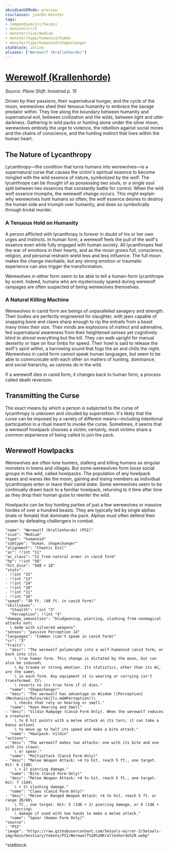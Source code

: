 ```yaml
---
obsidianUIMode: preview
cssclasses: json5e-monster
tags:
- compendium/src/5e/psi
- monster/cr/3
- monster/size/medium
- monster/type/humanoid/human
- monster/type/humanoid/shapechanger
statblock: inline
aliases: ["Werewolf (Krallenhorde)"]
---
```

# [Werewolf (Krallenhorde)](Mechanics\bestiary\humanoid/werewolf-krallenhorde-psi.md)
*Source: Plane Shift: Innistrad p. 15*  

Driven by their passions, their supernatural hunger, and the cycle of the moon, werewolves shed their tenuous humanity to embrace the savage predator within. They live along the boundary between humanity and supernatural evil, between civilization and the wilds, between light and utter darkness. Gathering in wild packs or hunting alone under the silver moon, werewolves embody the urge to violence, the rebellion against social mores and the chains of conscience, and the hunting instinct that lives within the human heart.

## The Nature of Lycanthropy

Lycanthropy—the condition that turns humans into werewolves—is a supernatural curse that causes the victim's spiritual essence to become mingled with the wild essence of nature, symbolized by the wolf. The lycanthrope can be thought of as possessing two souls, or a single soul split between two essences that constantly battle for control. When the wild wolf essence triumphs, the werewolf change occurs. This might explain why werewolves hunt humans so often; the wolf essence desires to destroy the human side and triumph over humanity, and does so symbolically through brutal murder.

### A Tenuous Hold on Humanity

A person afflicted with lycanthropy is forever in doubt of his or her own urges and instincts. In human form, a werewolf feels the pull of the wolf's essence even while fully engaged with human society. All lycanthropes feel the war of emotions in their hearts, and as the moon grows full, conscience, religion, and personal restraint wield less and less influence. The full moon makes the change inevitable, but any strong emotion or traumatic experience can also trigger the transformation.

Werewolves in either form seem to be able to tell a human-form lycanthrope by scent. Indeed, humans who are mysteriously spared during werewolf rampages are often suspected of being werewolves themselves.

### A Natural Killing Machine

Werewolves in canid form are beings of unparalleled savagery and strength. Their bodies are perfectly engineered for slaughter, with jaws capable of snapping bone and claws sharp enough to rip the entrails from a beast many times their size. Their minds are explosions of instinct and adrenaline, fed supernatural awareness from their heightened senses yet cognitively blind to almost everything but the kill. They can walk upright for manual dexterity or lope on four limbs for speed. Their howl is said to release the wolf's spirit within, a harrowing sound that fogs the air and chills the night. Werewolves in canid form cannot speak human languages, but seem to be able to communicate with each other on matters of hunting, dominance, and social hierarchy, as canines do in the wild.

If a werewolf dies in canid form, it changes back to human form, a process called death reversion.

## Transmitting the Curse

The exact means by which a person is subjected to the curse of lycanthropy is unknown and clouded by superstition. It's likely that the curse can be imposed by a variety of different means—including intentional participation in a ritual meant to invoke the curse. Sometimes, it seems that a werewolf howlpack chooses a victim; certainly, most victims share a common experience of being called to join the pack.

## Werewolf Howlpacks

Werewolves are often lone hunters, stalking and killing humans as singular monsters in towns and villages. But some werewolves form loose social groups in the wild, called howlpacks. The population of any howlpack waxes and wanes like the moon, gaining and losing members as individual lycanthropes enter or leave their canid state. Some werewolves seem to be continually drawn back to a familiar howlpack, returning to it time after time as they drop their human guise to reenter the wild.

Howlpacks can be tiny hunting parties of just a few werewolves or massive hordes of over a hundred beasts. They are typically led by single alphas (male or female) that dominate the pack. Alphas must often defend their power by defeating challengers in combat.

```statblock
"name": "Werewolf (Krallenhorde) (PSI)"
"size": "Medium"
"type": "humanoid"
"subtype": "human, shapechanger"
"alignment": "Chaotic Evil"
"ac": !!int "11"
"ac_class": "12 from natural armor in canid form"
"hp": !!int "58"
"hit_dice": "9d8 + 18"
"stats":
- !!int "15"
- !!int "13"
- !!int "14"
- !!int "10"
- !!int "11"
- !!int "10"
"speed": "30 ft. (40 ft. in canid form)"
"skillsaves":
  "Stealth": !!int "3"
  "Perception": !!int "4"
"damage_immunities": "bludgeoning, piercing, slashing from nonmagical attacks not\
  \ made with silvered weapons"
"senses": "passive Perception 14"
"languages": "Common (can't speak in canid form)"
"cr": "3"
"traits":
- "desc": "The werewolf polymorphs into a wolf-humanoid canid form, or back into its\
    \ true human form. This change is dictated by the moon, but can also be induced\
    \ by trauma or strong emotion. Its statistics, other than its AC, are the same\
    \ in each form. Any equipment it is wearing or carrying isn't transformed. It\
    \ reverts to its true form if it dies."
  "name": "Shapechanger"
- "desc": "The werewolf has advantage on Wisdom ([Perception](Mechanics/Rules/skills.md#Perception))\
    \ checks that rely on hearing or smell."
  "name": "Keen Hearing and Smell"
- "desc": "Vildin Rampage (Canid Form Only). When the werewolf reduces a creature\
    \ to 0 hit points with a melee attack on its turn, it can take a bonus action\
    \ to move up to half its speed and make a bite attack."
  "name": "Howlpack: Vildin"
"actions":
- "desc": "The werewolf makes two attacks: one with its bite and one with its claws\
    \ or spear."
  "name": "Multiattack (Canid Form Only)"
- "desc": "Melee Weapon Attack: +4 to hit, reach 5 ft., one target. Hit: 6 (1d8\
    \ + 2) piercing damage."
  "name": "Bite (Canid Form Only)"
- "desc": "Melee Weapon Attack: +4 to hit, reach 5 ft., one target. Hit: 7 (2d4\
    \ + 2) slashing damage."
  "name": "Claws (Canid Form Only)"
- "desc": "Melee or Ranged Weapon Attack: +4 to hit, reach 5 ft. or range 20/60\
    \ ft., one target. Hit: 5 (1d6 + 2) piercing damage, or 6 (1d8 + 2) piercing\
    \ damage if used with two hands to make a melee attack."
  "name": "Spear (Human Form Only)"
"source":
- "PSI"
"image": "https://raw.githubusercontent.com/5etools-mirror-3/5etools-img/main/bestiary/tokens/PSI/Werewolf%20%28Krallenhorde%29.webp"
```
^statblock